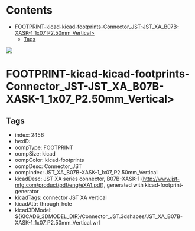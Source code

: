



Contents
========

* [FOOTPRINT-kicad-kicad-footprints-Connector_JST-JST_XA_B07B-XASK-1_1x07_P2.50mm_Vertical>](#footprint-kicad-kicad-footprints-connector_jst-jst_xa_b07b-xask-1_1x07_p250mm_vertical)
	* [Tags](#tags)
  
![][im]
# FOOTPRINT-kicad-kicad-footprints-Connector_JST-JST_XA_B07B-XASK-1_1x07_P2.50mm_Vertical>

## Tags

- index: 2456
- hexID: 
- oompType: FOOTPRINT
- oompSize: kicad
- oompColor: kicad-footprints
- oompDesc: Connector_JST
- oompIndex: JST_XA_B07B-XASK-1_1x07_P2.50mm_Vertical
- kicadDesc: JST XA series connector, B07B-XASK-1 (http://www.jst-mfg.com/product/pdf/eng/eXA1.pdf), generated with kicad-footprint-generator
- kicadTags: connector JST XA vertical
- kicadAttr: through_hole
- kicad3DModel: ${KICAD6_3DMODEL_DIR}/Connector_JST.3dshapes/JST_XA_B07B-XASK-1_1x07_P2.50mm_Vertical.wrl



[im]: image.png

